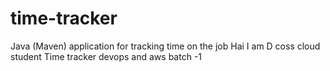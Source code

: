 # time-tracker
Java (Maven) application for tracking time on the job
Hai I am D coss cloud student
Time tracker
devops and aws batch -1
